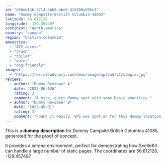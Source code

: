 ```yaml
---
id: "d90ed13b-3714-4bb0-abe9-415990a398c3"
name: "Dummy Campsite British Columbia 41085"
latitude: 56.612128
longitude: -129.457497
continent: "north-america"
country: "canada"
region: "british-columbia"
amenities:
  - "ATV-access"
  - "trash"
  - "toilet"
  - "water"
  - "dog-friendly"
images:
  - "https://res.cloudinary.com/demo/image/upload/v1/sample.jpg"
reviews:
  - author: "Dummy Reviewer A"
    date: "2025-06-026"
    rating: 3
    comment: "A nice, quiet dummy spot with some basic amenities."
  - author: "Dummy Reviewer B"
    date: "2025-09-01"
    rating: 3
    comment: "Found it easily. GPS was spot on for this dummy location."
---
```


This is a **dummy description** for Dummy Campsite British Columbia 41085, generated for the proof of concept.

It provides a serene environment, perfect for demonstrating how SvelteKit can handle a large number of static pages. The coordinates are 56.612128, -129.457497.
